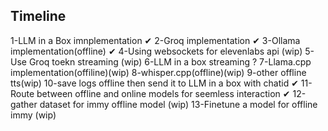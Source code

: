 ## Timeline 

1-LLM in a Box imnplementation    ✔
2-Groq implementation     ✔
3-Ollama implementation(offline)   ✔
4-Using websockets for elevenlabs api (wip)
5-Use Groq toekn streaming (wip)
6-LLM in a box streaming ? 
7-Llama.cpp implementation(offiline)(wip)
8-whisper.cpp(offline)(wip)
9-other offline tts(wip)
10-save logs offline then send it to LLM in a box with chatid     ✔
11-Route between offline and online models for seemless interaction    ✔
12-gather dataset for immy offline model (wip)
13-Finetune a model for offline immy (wip)
